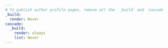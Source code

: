 ```yaml
---
# To publish author profile pages, remove all the `_build` and `cascade` settings below.
_build:
  render: Never
cascade:
  _build:
    render: always
    list: Never
---
```

